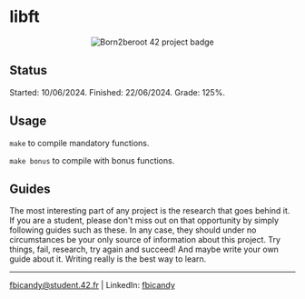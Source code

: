 # libft

<p align="center">
  <img src="https://github.com/FreddyBicandy50/42draft/blob/main/42_badges/libfte.png?raw=true" alt="Born2beroot 42 project badge"/>
</p>

## Status
Started: 10/06/2024.
Finished: 22/06/2024.
Grade: 125%.

## Usage
``make`` to compile mandatory functions.

``make bonus`` to compile with bonus functions.

## Guides

The most interesting part of any project is the research that goes behind it. If you are a student, please don't miss out on that opportunity by simply following guides such as these. In any case, they should under no circumstances be your only source of information about this project. Try things, fail, research, try again and succeed! And maybe write your own guide about it. Writing really is the best way to learn.

---
fbicandy@student.42.fr | LinkedIn: [fbicandy](https://www.linkedin.com/in/freddy-bicandy/)